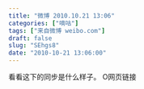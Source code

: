 ```yaml
---
title: "微博 2010.10.21 13:06"
categories: ["嘀咕"]
tags: ["来自微博 weibo.com"]
draft: false
slug: "SEhgs8"
date: "2010-10-21 13:06:00"
---
```


<p>看看这下的同步是什么样子。 O网页链接 ​​​​</p>
